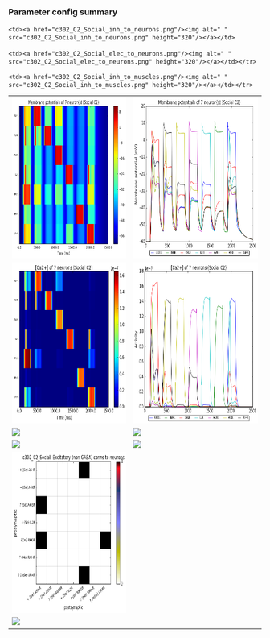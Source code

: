 ### Parameter config summary 
<table>

<tr>
  <td><a href="neurons_C2_Social.png"/><img alt=" " src="neurons_C2_Social.png" height="320"/></a></td>
  <td><a href="traces_neuron_Social_C2.png"/><img alt=" " src="traces_neuron_Social_C2.png" height="320"/></a></td>
</tr>

<tr>
  <td><a href="neuron_activity_C2_Social.png"/><img alt=" " src="neuron_activity_C2_Social.png" height="320"/></a></td>
  <td><a href="traces_neuron_activity_Social_C2.png"/><img alt=" " src="traces_neuron_activity_Social_C2.png" height="320"/></a></td>
</tr>

<tr>
  <td><a href="muscles_C2_Social.png"/><img alt=" " src="muscles_C2_Social.png" height="320"/></a></td>
  <td><a href="traces_muscles_Social_C2.png"/><img alt=" " src="traces_muscles_Social_C2.png" height="320"/></a></td>
</tr>

<tr>
  <td><a href="muscle_activity_C2_Social.png"/><img alt=" " src="muscle_activity_C2_Social.png" height="320"/></a></td>
  <td><a href="traces_muscles_activity_Social_C2.png"/><img alt=" " src="traces_muscles_activity_Social_C2.png" height="320"/></a></td>
</tr>

<tr><td><a href="c302_C2_Social_exc_to_neurons.png"/><img alt=" " src="c302_C2_Social_exc_to_neurons.png" height="320"/></a></td>

    <td><a href="c302_C2_Social_inh_to_neurons.png"/><img alt=" " src="c302_C2_Social_inh_to_neurons.png" height="320"/></a></td>

    <td><a href="c302_C2_Social_elec_to_neurons.png"/><img alt=" " src="c302_C2_Social_elec_to_neurons.png" height="320"/></a></td></tr>

<tr><td><a href="c302_C2_Social_exc_to_muscles.png"/><img alt=" " src="c302_C2_Social_exc_to_muscles.png" height="320"/></a></td>

    <td><a href="c302_C2_Social_inh_to_muscles.png"/><img alt=" " src="c302_C2_Social_inh_to_muscles.png" height="320"/></a></td></tr>
</table>
